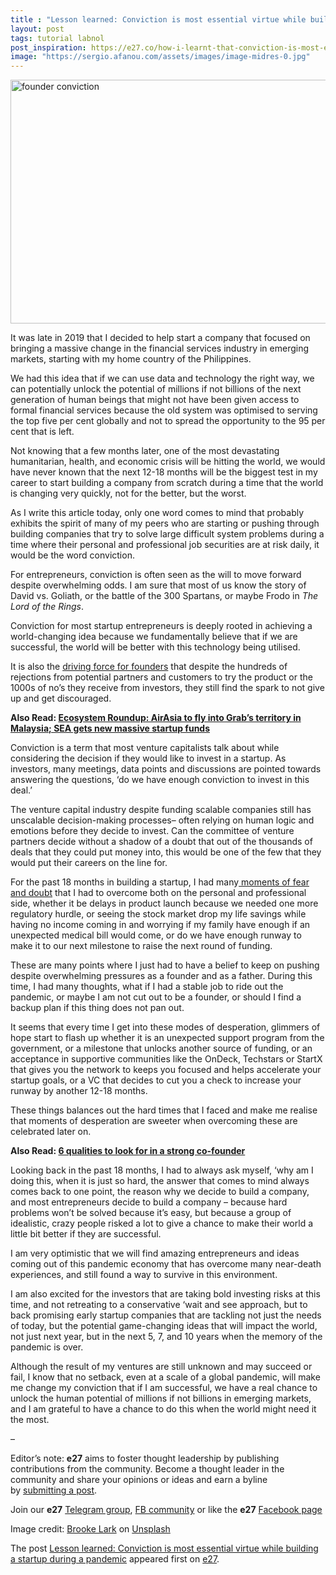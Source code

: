 ```yaml
---
title : "Lesson learned: Conviction is most essential virtue while building a startup during a pandemic"
layout: post
tags: tutorial labnol
post_inspiration: https://e27.co/how-i-learnt-that-conviction-is-most-essential-virtue-while-building-a-startup-during-a-pandemic-20210405/
image: "https://sergio.afanou.com/assets/images/image-midres-0.jpg"
---
```


<img loading="lazy" class="aligncenter wp-image-413147 size-full" src="https://e27.co/wp-content/uploads/2021/04/brooke-lark-jtvGydbUn30-unsplash.jpg" alt="founder conviction" width="690" height="390" />
<p>It was late in 2019 that I decided to help start a company that focused on bringing a massive change in the financial services industry in emerging markets, starting with my home country of the Philippines.</p>
<p>We had this idea that if we can use data and technology the right way, we can potentially unlock the potential of millions if not billions of the next generation of human beings that might not have been given access to formal financial services because the old system was optimised to serving the top five per cent globally and not to spread the opportunity to the 95 per cent that is left.</p>
<p>Not knowing that a few months later, one of the most devastating humanitarian, health, and economic crisis will be hitting the world, we would have never known that the next 12-18 months will be the biggest test in my career to start building a company from scratch during a time that the world is changing very quickly, not for the better, but the worst.</p>
<p>As I write this article today, only one word comes to mind that probably exhibits the spirit of many of my peers who are starting or pushing through building companies that try to solve large difficult system problems during a time where their personal and professional job securities are at risk daily, it would be the word conviction.</p>
<p>For entrepreneurs, conviction is often seen as the will to move forward despite overwhelming odds. I am sure that most of us know the story of David vs. Goliath, or the battle of the 300 Spartans, or maybe Frodo in <em>The Lord of the Rings</em>.</p>
<p>Conviction for most startup entrepreneurs is deeply rooted in achieving a world-changing idea because we fundamentally believe that if we are successful, the world will be better with this technology being utilised.</p>
<p>It is also the <a rel="follow" href="https://e27.co/its-never-too-late-18-new-year-resolutions-for-founders-and-entrepreneurs-20210126/">driving force for founders</a> that despite the hundreds of rejections from potential partners and customers to try the product or the 1000s of no&#8217;s they receive from investors, they still find the spark to not give up and get discouraged.</p>
<p><strong>Also Read: <a rel="follow" href="https://e27.co/ecosystem-roundup-airasia-looks-to-grab-a-piece-of-ride-hailing-pie-in-malaysia-the-sg-talent-crunch-report-20210401/">Ecosystem Roundup: AirAsia to fly into Grab&#8217;s territory in Malaysia; SEA gets new massive startup funds</a></strong></p>
<p>Conviction is a term that most venture capitalists talk about while considering the decision if they would like to invest in a startup. As investors, many meetings, data points and discussions are pointed towards answering the questions, ‘do we have enough conviction to invest in this deal.’</p>
<p>The venture capital industry despite funding scalable companies still has unscalable decision-making processes– often relying on human logic and emotions before they decide to invest. Can the committee of venture partners decide without a shadow of a doubt that out of the thousands of deals that they could put money into, this would be one of the few that they would put their careers on the line for.</p>
<p>For the past 18 months in building a startup, I had many<a rel="follow" href="https://e27.co/deflated-defeated-tired-as-a-founder-you-are-not-alone-20210303/"> moments of fear and doubt</a> that I had to overcome both on the personal and professional side, whether it be delays in product launch because we needed one more regulatory hurdle, or seeing the stock market drop my life savings while having no income coming in and worrying if my family have enough if an unexpected medical bill would come, or do we have enough runway to make it to our next milestone to raise the next round of funding.</p>
<p>These are many points where I just had to have a belief to keep on pushing despite overwhelming pressures as a founder and as a father. During this time, I had many thoughts, what if I had a stable job to ride out the pandemic, or maybe I am not cut out to be a founder, or should I find a backup plan if this thing does not pan out.</p>
<p>It seems that every time I get into these modes of desperation, glimmers of hope start to flash up whether it is an unexpected support program from the government, or a milestone that unlocks another source of funding, or an acceptance in supportive communities like the OnDeck, Techstars or StartX that gives you the network to keeps you focused and helps accelerate your startup goals, or a VC that decides to cut you a check to increase your runway by another 12-18 months.</p>
<p>These things balances out the hard times that I faced and make me realise that moments of desperation are sweeter when overcoming these are celebrated later on.</p>
<p><strong>Also Read: <a rel="follow" href="https://e27.co/6-qualities-look-strong-co-founder-20170314/">6 qualities to look for in a strong co-founder</a></strong></p>
<p>Looking back in the past 18 months, I had to always ask myself, ‘why am I doing this, when it is just so hard, the answer that comes to mind always comes back to one point, the reason why we decide to build a company, and most entrepreneurs decide to build a company &#8211; because hard problems won’t be solved because it’s easy, but because a group of idealistic, crazy people risked a lot to give a chance to make their world a little bit better if they are successful.</p>
<p>I am very optimistic that we will find amazing entrepreneurs and ideas coming out of this pandemic economy that has overcome many near-death experiences, and still found a way to survive in this environment.</p>
<p>I am also excited for the investors that are taking bold investing risks at this time, and not retreating to a conservative ‘wait and see approach, but to back promising early startup companies that are tackling not just the needs of today, but the potential game-changing ideas that will impact the world, not just next year, but in the next 5, 7, and 10 years when the memory of the pandemic is over.</p>
<p>Although the result of my ventures are still unknown and may succeed or fail, I know that no setback, even at a scale of a global pandemic, will make me change my conviction that if I am successful, we have a real chance to unlock the human potential of millions if not billions in emerging markets, and I am grateful to have a chance to do this when the world might need it the most.</p>
<p>&#8211;</p>
<p class="p1"><span class="s1">Editor’s note: <strong>e27</strong> aims to foster thought leadership by publishing contributions from the community. Become a thought leader in the community and share your opinions or ideas and earn a byline by <a rel="follow" href="https://e27.co/contributor"><span class="s2">submitting a post</span></a>.</span></p>
<p class="p1"><span class="s1">Join our <strong>e27</strong> <a rel="follow" href="https://t.me/joinchat/HmTbfBcGCZeykhM8NOlQ-g"><span class="s2">Telegram group</span></a>, <a rel="follow" href="https://www.facebook.com/groups/e27co/permalink/886904662065955/">FB community</a> or like the <strong>e27</strong> <a rel="follow" href="https://www.facebook.com/e27/?ref=your_pages"><span class="s2">Facebook page</span></a></span></p>
<p>Image credit: <a rel="follow" href="https://unsplash.com/@brookelark?utm_source=unsplash&amp;utm_medium=referral&amp;utm_content=creditCopyText">Brooke Lark</a> on <a rel="follow" href="https://unsplash.com/s/photos/fist?utm_source=unsplash&amp;utm_medium=referral&amp;utm_content=creditCopyText">Unsplash</a></p>
<p>The post <a rel="nofollow" href="https://e27.co/how-i-learnt-that-conviction-is-most-essential-virtue-while-building-a-startup-during-a-pandemic-20210405/">Lesson learned: Conviction is most essential virtue while building a startup during a pandemic</a> appeared first on <a rel="nofollow" href="https://e27.co">e27</a>.</p>
